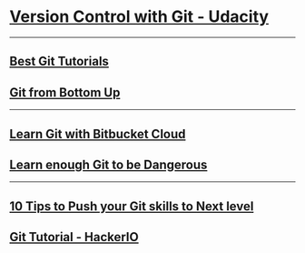 # [Version Control with Git - Udacity](https://www.udacity.com/course/version-control-with-git--ud123)
---
## [Best Git Tutorials](https://gist.github.com/jaseemabid/1321592)
## [Git from Bottom Up](https://jwiegley.github.io/git-from-the-bottom-up/)

---

## [Learn Git with Bitbucket Cloud](https://www.atlassian.com/git/tutorials/learn-git-with-bitbucket-cloud)
## [Learn enough Git to be Dangerous](https://www.learnenough.com/git-tutorial)

---
## [10 Tips to Push your Git skills to Next level](https://www.sitepoint.com/10-tips-git-next-level/)
## [Git Tutorial -  HackerIO](https://hackr.io/tutorials/learn-git)
## 
